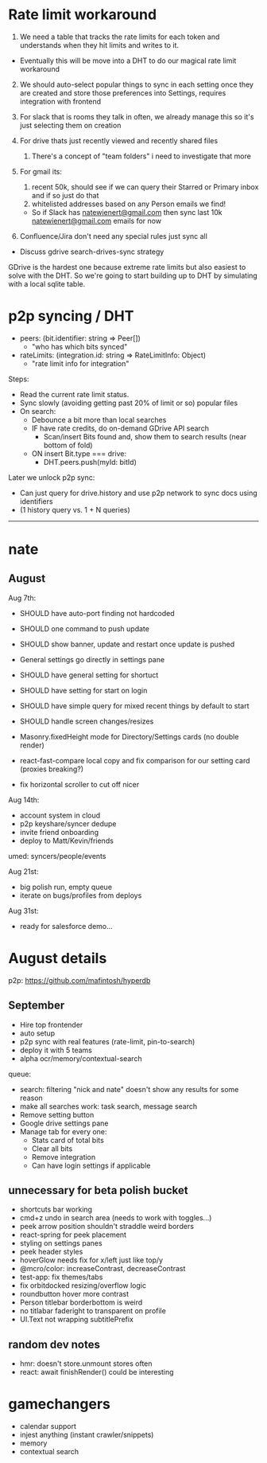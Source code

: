 # Rate limit workaround

1.  We need a table that tracks the rate limits for each token and understands when they hit limits and writes to it.

- Eventually this will be move into a DHT to do our magical rate limit workaround

2.  We should auto-select popular things to sync in each setting once they are created and store those preferences into Settings, requires integration with frontend

1.  For slack that is rooms they talk in often, we already manage this so it's just selecting them on creation
1.  For drive thats just recently viewed and recently shared files
    1.  There's a concept of "team folders" i need to investigate that more
1.  For gmail its:
    1.  recent 50k, should see if we can query their Starred or Primary inbox and if so just do that
    2.  whitelisted addresses based on any Person emails we find!
    - So if Slack has natewienert@gmail.com then sync last 10k natewienert@gmail.com emails for now
1.  Confluence/Jira don't need any special rules just sync all

- Discuss gdrive search-drives-sync strategy

GDrive is the hardest one because extreme rate limits but also easiest to solve with the DHT. So we're going to start building up to DHT by simulating with a local sqlite table.

# p2p syncing / DHT

- peers: (bit.identifier: string => Peer[])
  - "who has which bits synced"
- rateLimits: (integration.id: string => RateLimitInfo: Object)
  - "rate limit info for integration"

Steps:

- Read the current rate limit status.
- Sync slowly (avoiding getting past 20% of limit or so) popular files
- On search:
  - Debounce a bit more than local searches
  - IF have rate credits, do on-demand GDrive API search
    - Scan/insert Bits found and, show them to search results (near bottom of fold)
  - ON insert Bit.type === drive:
    - DHT.peers.push(myId: bitId)

Later we unlock p2p sync:

- Can just query for drive.history and use p2p network to sync docs using identifiers
- (1 history query vs. 1 + N queries)

---

# nate

## August

Aug 7th:

- SHOULD have auto-port finding not hardcoded
- SHOULD one command to push update
- SHOULD show banner, update and restart once update is pushed
- General settings go directly in settings pane
- SHOULD have general setting for shortuct
- SHOULD have setting for start on login
- SHOULD have simple query for mixed recent things by default to start
- SHOULD handle screen changes/resizes

- Masonry.fixedHeight mode for Directory/Settings cards (no double render)
- react-fast-compare local copy and fix comparison for our setting card (proxies breaking?)
- fix horizontal scroller to cut off nicer

Aug 14th:

- account system in cloud
- p2p keyshare/syncer dedupe
- invite friend onboarding
- deploy to Matt/Kevin/friends

umed: syncers/people/events

Aug 21st:

- big polish run, empty queue
- iterate on bugs/profiles from deploys

Aug 31st:

- ready for salesforce demo...

# August details

p2p: https://github.com/mafintosh/hyperdb

## September

- Hire top frontender
- auto setup
- p2p sync with real features (rate-limit, pin-to-search)
- deploy it with 5 teams
- alpha ocr/memory/contextual-search

queue:

- search: filtering "nick and nate" doesn't show any results for some reason
- make all searches work: task search, message search
- Remove setting button
- Google drive settings pane
- Manage tab for every one:
  - Stats card of total bits
  - Clear all bits
  - Remove integration
  - Can have login settings if applicable

## unnecessary for beta polish bucket

- shortcuts bar working
- cmd+z undo in search area (needs to work with toggles...)
- peek arrow position shouldn't straddle weird borders
- react-spring for peek placement
- styling on settings panes
- peek header styles
- hoverGlow needs fix for x/left just like top/y
- @mcro/color: increaseContrast, decreaseContrast
- test-app: fix themes/tabs
- fix orbitdocked resizing/overflow logic
- roundbutton hover more contrast
- Person titlebar borderbottom is weird
- no titlabar faderight to transparent on profile
- UI.Text not wrapping subtitlePrefix

## random dev notes

- hmr: doesn't store.unmount stores often
- react: await finishRender() could be interesting

# gamechangers

- calendar support
- injest anything (instant crawler/snippets)
- memory
- contextual search
